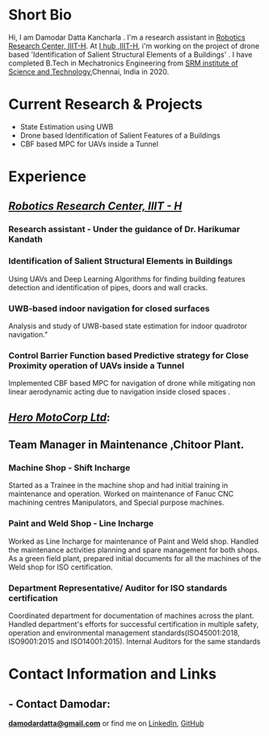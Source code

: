<!-- layout: home
author_profile: true -->
# Short Bio

Hi, I am Damodar Datta Kancharla . I'm a research assistant in [Robotics Research Center, IIIT-H][rrc]. At [I hub ,IIIT-H][Ihub], i'm working on the project of drone based 'Identification of Salient Structural Elements of a Buildings' . I have completed B.Tech in Mechatronics Engineering from [SRM institute of Science and Technology][srm],Chennai, India in 2020.

# Current Research & Projects

- State Estimation using UWB
- Drone based Identification of Salient Features of a Buildings
- CBF based MPC for UAVs inside a Tunnel

# Experience

## [*Robotics Research Center, IIIT - H*][rrc]

### Research assistant - Under the guidance of Dr. Harikumar Kandath 
### Identification of Salient Structural Elements in Buildings
Using UAVs and Deep Learning Algorithms for finding building features detection and identification of pipes, doors and wall cracks.
### UWB-based indoor navigation for closed surfaces
Analysis and study of UWB-based state estimation for indoor quadrotor navigation."
### Control Barrier Function based Predictive strategy for Close Proximity operation of UAVs inside a Tunnel
Implemented CBF based MPC for navigation of drone while mitigating non linear aerodynamic acting due to navigation inside closed spaces .

## [*Hero MotoCorp Ltd*][hmcl]:  <br />
## Team Manager in Maintenance ,Chitoor Plant.

### Machine Shop - Shift Incharge
Started as a Trainee in the machine shop and had initial training in maintenance and operation. Worked on maintenance of Fanuc CNC machining centres Manipulators, and Special purpose machines.
### Paint and Weld Shop - Line Incharge
Worked as Line Incharge for maintenance of Paint and Weld shop. Handled the maintenance activities planning and spare management for both shops. As a green field plant, prepared initial documents for all the machines of the Weld shop for ISO certification.
### Department Representative/ Auditor for ISO standards certification
Coordinated department for documentation of machines across the plant. Handled department's efforts for successful certification in multiple safety, operation and environmental management standards(ISO45001:2018, ISO9001:2015 and ISO14001:2015). Internal Auditors for the same standards

# Contact Information and Links

## - Contact Damodar:  <br />
  **damodardatta@gmail.com**
  or find me on [LinkedIn][1], [GitHub][2]
<!-- - [Resume][cv] -->

<br>
<div style="margin:10px auto;height: 245px; pointer-events: none;">
    <!-- <script type="text/javascript" id="clstr_globe" src="//clustrmaps.com/globe.js?d=WHa9D1crDmmh9RyrF99004BuTB-twSgpCBI7lFp1Zew"></script> -->
    <script type='text/javascript' id='clustrmaps' src='//cdn.clustrmaps.com/map_v2.js?cl=080808&w=a&t=tt&d=ElmlHP4kvHVyXlhP9FgQqQEHIChG2r2CKcC4uBTW-ug&co=ffffff&cmo=3acc3a&cmn=f21e04&ct=3e11ff'></script>
</div>
<br>

[1]:https://www.linkedin.com/in/damodar-datta-kancharla-745919129/
[2]:https://github.com/damodardatta
[rrc]: https://robotics.iiit.ac.in
[Ihub]: https://ihub-data.iiit.ac.in/index.html 
[srm]: https://www.srmist.edu.in/
[hmcl]: https://www.heromotocorp.com/en-in.html 